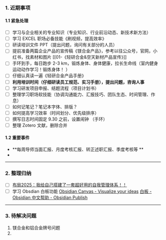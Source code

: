 ### 1. 近期事项
#### 1.1 紧急处理
- [ ] 学习与企业相关的专业知识（专业知识、行业前沿动态、新技术新方法）
- [ ] 学习 EXCEL 职场必备技能《刷视频，提高效率》
- [ ] 研读培训文件 PPT（提出问题，询问有关部分的人员） 
- [ ] 提前准备两篇企业产品的宣传稿《镁合金产品》，参考以往公众号，官网，小红书，找素材和图片 [[01-《轻研合金&空天新材产品宣传》]]
- [ ] 手环到手，每日跑步 2-3 km，锻炼身体、身体健康，拉长生命线（室内健身运动动作学习！锻炼身体！ ）
- [ ] 仔细认真读一遍《轻研合金产品手册》
- [ ] **利用培训时间（仔细研读员工规范、实习手册），提出问题，咨询人事**
- [ ] 学习研发项目申报、结题流程（项目计划书）
- [ ] 整理学习职场软技能（协调沟通能力、汇报技巧、团队生态、时间管理、作息）
- [ ] 如何记笔记？笔记本字体、排版？
- [ ] 如何提高学习效率（时间划分、优先级排序）
- [ ] 撰写日志时间固定 9.30 之前，设置闹钟 （手环）
- [ ] 整理 Zotero 文献，删除合并 
#### 1.2 重要事件 
- **每周导师当面汇报、月度考核汇报、转正述职汇报、季度考核等 **
- 


---
### 2. 整理归纳 
- [ ] [布局2025：我给自己搭建了一套超好用的自我管理体系！！](https://mp.weixin.qq.com/s/K5sB6LLud23PJyTtlAF7OQ)
- [ ] 学习 Obsdian 白板功能 [Obsidian Canvas - Visualize your ideas](https://obsidian.md/canvas#protips) [白板 - Obsidian 中文帮助 - Obsidian Publish](https://publish.obsidian.md/help-zh/%E6%A0%B8%E5%BF%83%E6%8F%92%E4%BB%B6/%E7%99%BD%E6%9D%BF) 

---
### 3. 待解决问题
1. 镁合金和铝合金牌号问题 
2. 